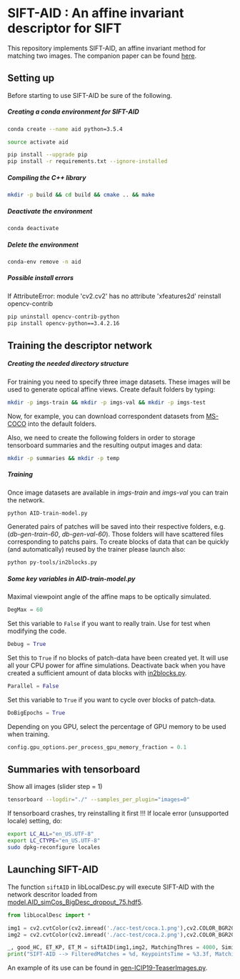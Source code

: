 # SIFT-AID : An affine invariant descriptor for SIFT

This repository implements SIFT-AID, an affine invariant method for matching two images. The companion paper can be found [here](https://rdguez-mariano.github.io/pages/sift-aid).

## Setting up

Before starting to use SIFT-AID be sure of the following.

##### Creating a conda environment for SIFT-AID

```bash
conda create --name aid python=3.5.4

source activate aid

pip install --upgrade pip
pip install -r requirements.txt --ignore-installed
```

##### Compiling the C++ library

```bash
mkdir -p build && cd build && cmake .. && make
```

##### Deactivate the environment

```bash
conda deactivate
```

##### Delete the environment

```bash
conda-env remove -n aid
```

##### Possible install errors

If AttributeError: module 'cv2.cv2' has no attribute 'xfeatures2d' reinstall opencv-contrib

```bash
pip uninstall opencv-contrib-python
pip install opencv-python==3.4.2.16
```

## Training the descriptor network

##### Creating the needed directory structure

For training you need to specify three image datasets. These images will be used to generate optical affine views. Create default folders by typing:

```bash
mkdir -p imgs-train && mkdir -p imgs-val && mkdir -p imgs-test
```

Now, for example, you can download correspondent datasets from [MS-COCO](http://cocodataset.org) into the default folders.

Also, we need to create the following folders in order to storage tensorboard summaries and the resulting output images and data:

```bash
mkdir -p summaries && mkdir -p temp
```

##### Training

Once image datasets are available in *imgs-train* and *imgs-val* you can train the network.

```bash
python AID-train-model.py
```

Generated pairs of patches will be saved into their respective folders, e.g. (*db-gen-train-60*, *db-gen-val-60*). Those folders will have scattered files corresponding to patchs pairs. To create blocks of data that can be quickly (and automatically) reused by the trainer please launch also:

```bash
python py-tools/in2blocks.py
```

##### Some key variables in AID-train-model.py

Maximal viewpoint angle of the affine maps to be optically simulated.

```python
DegMax = 60
```

Set this variable to `False` if you want to really train. Use for test when modifying the code.

```python
Debug = True
```

Set this to `True` if no blocks of patch-data have been created yet. It will use all your CPU power for affine simulations. Deactivate back when you have created a sufficient amount of data blocks with [in2blocks.py](py-tools/in2blocks.py).

```python
Parallel = False
```

Set this variable to `True` if you want to cycle over blocks of patch-data.

```python
DoBigEpochs = True
```

Depending on you GPU, select the percentage of GPU memory to be used when training.

```python
config.gpu_options.per_process_gpu_memory_fraction = 0.1
```

## Summaries with tensorboard

Show all images (slider step = 1)

```bash
tensorboard --logdir="./" --samples_per_plugin="images=0"
```

If tensorboard crashes, try reinstalling it first !!! If locale error (unsupported locale) setting, do:

```bash
export LC_ALL="en_US.UTF-8"
export LC_CTYPE="en_US.UTF-8"
sudo dpkg-reconfigure locales
```

## Launching SIFT-AID

The function `siftAID` in libLocalDesc.py will execute SIFT-AID with the network descritor loaded from [model.AID_simCos_BigDesc_dropout_75.hdf5](model-data/model.AID_simCos_BigDesc_dropout_75.hdf5).

```python
from libLocalDesc import *

img1 = cv2.cvtColor(cv2.imread('./acc-test/coca.1.png'),cv2.COLOR_BGR2GRAY)
img2 = cv2.cvtColor(cv2.imread('./acc-test/coca.2.png'),cv2.COLOR_BGR2GRAY)

_, good_HC, ET_KP, ET_M = siftAID(img1,img2, MatchingThres = 4000, Simi = 'SignProx', Visual=True)
print("SIFT-AID --> FilteredMatches = %d, KeypointsTime = %3.3f, MatchingTime = %3.3f" %(len(good_HC),ET_KP,ET_M))
```
An example of its use can be found in [gen-ICIP19-TeaserImages.py](py-tools/gen-ICIP19-TeaserImages.py).
